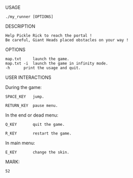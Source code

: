 USAGE

	./my_runner [OPTIONS]

DESCRIPTION

	Help Pickle Rick to reach the portal !
	Be careful, Giant Heads placed obstacles on your way !

OPTIONS

	map.txt		launch the game.
	map.txt -i	launch the game in infinity mode.
	-h		print the usage and quit.

USER INTERACTIONS

 During the game:
 
	SPACE_KEY	jump.
	
	RETURN_KEY	pause menu.
	
 In the end or dead menu:
 
	Q_KEY		quit the game.
	
	R_KEY		restart the game.
	
 In main menu:
 
	E_KEY		change the skin.

MARK:

	52
